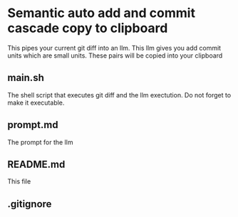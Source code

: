# Semantic auto add and commit cascade copy to clipboard

This pipes your current git diff into an llm. This llm gives you add commit units which are small units. These pairs will be copied into your clipboard

## main.sh

The shell script that executes git diff and the llm exectution. Do not forget to make it executable.

## prompt.md

The prompt for the llm

## README.md

This file 

## .gitignore